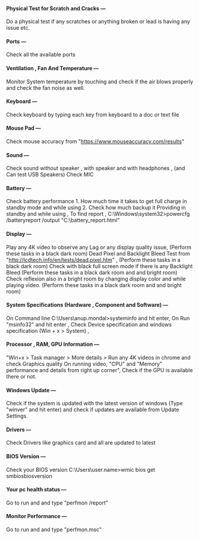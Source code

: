 
#### Physical Test for Scratch and Cracks —   
Do a physical test if any scratches or anything broken or lead is having any issue etc.

#### Ports —   
Check all the available ports

#### Ventilation , Fan And Temperature —   
Monitor System temperature by touching and check if the air blows properly and check the fan noise as well.
 
#### Keyboard —   
Check keyboard by typing each key from keyboard to a doc or text file

#### Mouse Pad —   
Check mouse accuracy from "https://www.mouseaccuracy.com/results"

#### Sound —   
Check sound without speaker , with speaker and with headphones , (and Can test USB Speakers)
Check MIC

#### Battery —   
Check battery performance 1. How much time it takes to get full charge in standby mode and while using 2. Check how much backup it Providing in standby and while using ,
To find report , C:\Windows\system32>powercfg /batteryreport /output "C:\battery_report.html"
#### Display —   
Play any 4K video to observe any Lag or any display quality issue, (Perform these tasks in a black dark room)
Dead Pixel and Backlight Bleed Test from "http://lcdtech.info/en/tests/dead.pixel.htm" , (Perform these tasks in a black dark room)
Check with black full screen mode if there is any Backlight Bleed (Perform these tasks in a black dark room and and bright room)
Check reflexion also in a bright room by changing display color and while playing video.  (Perform these tasks in a black dark room and and bright room)

#### System Specifications (Hardware , Component and Software) —   
On Command line C:\Users\anup.mondal>systeminfo and hit enter,
On Run "msinfo32" and hit enter ,
Check Device specification and windows specification (Win + x > System) ,

#### Processor , RAM, GPU Information —   
"Win+x > Task manager > More details  > Run any 4K videos in chrome and check
Graphics quality On running video,
"CPU" and "Memory" performance and details from right up corner",
Check if the GPU is available there or not.

#### Windows Update —   
Check if the system is updated with the latest version of windows (Type "winver" and hit enter) and check if updates are available from Update Settings.

#### Drivers —   
Check Drivers like graphics card and all are updated to latest

#### BIOS Version —   
Check your BIOS version C:\Users\user.name>wmic bios get smbiosbiosversion

#### Your pc health status —   
Go to run and and type "perfmon /report"

#### Monitor Performance —   
Go to run and and type "perfmon.msc"
